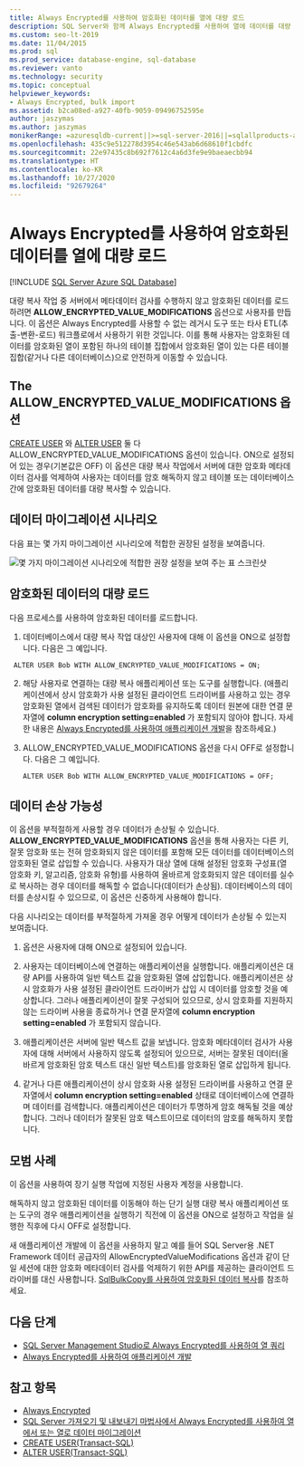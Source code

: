 ```yaml
---
title: Always Encrypted를 사용하여 암호화된 데이터를 열에 대량 로드
description: SQL Server와 함께 Always Encrypted를 사용하여 열에 데이터를 대량 로드하는 방법을 알아봅니다.
ms.custom: seo-lt-2019
ms.date: 11/04/2015
ms.prod: sql
ms.prod_service: database-engine, sql-database
ms.reviewer: vanto
ms.technology: security
ms.topic: conceptual
helpviewer_keywords:
- Always Encrypted, bulk import
ms.assetid: b2ca08ed-a927-40fb-9059-09496752595e
author: jaszymas
ms.author: jaszymas
monikerRange: =azuresqldb-current||>=sql-server-2016||=sqlallproducts-allversions||>=sql-server-linux-2017||=azuresqldb-mi-current
ms.openlocfilehash: 435c9e512278d3954c46e543ab6d68610f1cbdfc
ms.sourcegitcommit: 22e97435c8b692f7612c4a6d3fe9e9baeaecbb94
ms.translationtype: HT
ms.contentlocale: ko-KR
ms.lasthandoff: 10/27/2020
ms.locfileid: "92679264"
---
```

# <a name="bulk-load-encrypted-data-to-columns-using-always-encrypted"></a>Always Encrypted를 사용하여 암호화된 데이터를 열에 대량 로드
[!INCLUDE [SQL Server Azure SQL Database](../../../includes/applies-to-version/sql-asdb.md)]

대량 복사 작업 중 서버에서 메타데이터 검사를 수행하지 않고 암호화된 데이터를 로드하려면 **ALLOW_ENCRYPTED_VALUE_MODIFICATIONS** 옵션으로 사용자를 만듭니다. 이 옵션은 Always Encrypted를 사용할 수 없는 레거시 도구 또는 타사 ETL(추출-변환-로드) 워크플로에서 사용하기 위한 것입니다. 이를 통해 사용자는 암호화된 데이터를 암호화된 열이 포함된 하나의 테이블 집합에서 암호화된 열이 있는 다른 테이블 집합(같거나 다른 데이터베이스)으로 안전하게 이동할 수 있습니다.  

 ## <a name="the-allow_encrypted_value_modifications-option"></a>The ALLOW_ENCRYPTED_VALUE_MODIFICATIONS 옵션  
 [CREATE USER](../../../t-sql/statements/create-user-transact-sql.md) 와 [ALTER USER](../../../t-sql/statements/alter-user-transact-sql.md) 둘 다 ALLOW_ENCRYPTED_VALUE_MODIFICATIONS 옵션이 있습니다. ON으로 설정되어 있는 경우(기본값은 OFF) 이 옵션은 대량 복사 작업에서 서버에 대한 암호화 메타데이터 검사를 억제하여 사용자는 데이터를 암호 해독하지 않고 테이블 또는 데이터베이스 간에 암호화된 데이터를 대량 복사할 수 있습니다.  
  
## <a name="data-migration-scenarios"></a>데이터 마이그레이션 시나리오  
다음 표는 몇 가지 마이그레이션 시나리오에 적합한 권장된 설정을 보여줍니다.  
 
![몇 가지 마이그레이션 시나리오에 적합한 권장 설정을 보여 주는 표 스크린샷](../../../relational-databases/security/encryption/media/always-encrypted-migration.PNG "always-encrypted-migration")  

## <a name="bulk-loading-of-encrypted-data"></a>암호화된 데이터의 대량 로드  
다음 프로세스를 사용하여 암호화된 데이터를 로드합니다.  

1.  데이터베이스에서 대량 복사 작업 대상인 사용자에 대해 이 옵션을 ON으로 설정합니다. 다음은 그 예입니다.  
 
   ```  
    ALTER USER Bob WITH ALLOW_ENCRYPTED_VALUE_MODIFICATIONS = ON;  
   ```  

2.  해당 사용자로 연결하는 대량 복사 애플리케이션 또는 도구를 실행합니다. (애플리케이션에서 상시 암호화가 사용 설정된 클라이언트 드라이버를 사용하고 있는 경우 암호화된 열에서 검색된 데이터가 암호화를 유지하도록 데이터 원본에 대한 연결 문자열에 **column encryption setting=enabled** 가 포함되지 않아야 합니다. 자세한 내용은 [Always Encrypted를 사용하여 애플리케이션 개발](always-encrypted-client-development.md)을 참조하세요.)  
  
3.  ALLOW_ENCRYPTED_VALUE_MODIFICATIONS 옵션을 다시 OFF로 설정합니다. 다음은 그 예입니다.  

    ```  
    ALTER USER Bob WITH ALLOW_ENCRYPTED_VALUE_MODIFICATIONS = OFF;  
    ```  

## <a name="potential-for-data-corruption"></a>데이터 손상 가능성  
이 옵션을 부적절하게 사용할 경우 데이터가 손상될 수 있습니다. **ALLOW_ENCRYPTED_VALUE_MODIFICATIONS** 옵션을 통해 사용자는 다른 키, 잘못 암호화 또는 전혀 암호화되지 않은 데이터를 포함해 모든 데이터를 데이터베이스의 암호화된 열로 삽입할 수 있습니다. 사용자가 대상 열에 대해 설정된 암호화 구성표(열 암호화 키, 알고리즘, 암호화 유형)를 사용하여 올바르게 암호화되지 않은 데이터를 실수로 복사하는 경우 데이터를 해독할 수 없습니다(데이터가 손상됨). 데이터베이스의 데이터를 손상시킬 수 있으므로, 이 옵션은 신중하게 사용해야 합니다.  

다음 시나리오는 데이터를 부적절하게 가져올 경우 어떻게 데이터가 손상될 수 있는지 보여줍니다.  

1.  옵션은 사용자에 대해 ON으로 설정되어 있습니다.  
 
2.  사용자는 데이터베이스에 연결하는 애플리케이션을 실행합니다. 애플리케이션은 대량 API를 사용하여 일반 텍스트 값을 암호화된 열에 삽입합니다. 애플리케이션은 상시 암호화가 사용 설정된 클라이언트 드라이버가 삽입 시 데이터를 암호할 것을 예상합니다. 그러나 애플리케이션이 잘못 구성되어 있으므로, 상시 암호화를 지원하지 않는 드라이버 사용을 종료하거나 연결 문자열에 **column encryption setting=enabled** 가 포함되지 않습니다.  

3.  애플리케이션은 서버에 일반 텍스트 값을 보냅니다. 암호화 메타데이터 검사가 사용자에 대해 서버에서 사용하지 않도록 설정되어 있으므로, 서버는 잘못된 데이터(올바르게 암호화된 암호 텍스트 대신 일반 텍스트)를 암호화된 열로 삽입하게 됩니다.  
 
4.  같거나 다른 애플리케이션이 상시 암호화 사용 설정된 드라이버를 사용하고 연결 문자열에서 **column encryption setting=enabled** 상태로 데이터베이스에 연결하며 데이터를 검색합니다. 애플리케이션은 데이터가 투명하게 암호 해독될 것을 예상합니다. 그러나 데이터가 잘못된 암호 텍스트이므로 데이터의 암호를 해독하지 못합니다.  

## <a name="best-practice"></a>모범 사례  
 
이 옵션을 사용하여 장기 실행 작업에 지정된 사용자 계정을 사용합니다.  
 
해독하지 않고 암호화된 데이터를 이동해야 하는 단기 실행 대량 복사 애플리케이션 또는 도구의 경우 애플리케이션을 실행하기 직전에 이 옵션을 ON으로 설정하고 작업을 실행한 직후에 다시 OFF로 설정합니다.  
 
새 애플리케이션 개발에 이 옵션을 사용하지 말고 예를 들어 SQL Server용 .NET Framework 데이터 공급자의 AllowEncryptedValueModifications 옵션과 같이 단일 세션에 대한 암호화 메타데이터 검사를 억제하기 위한 API를 제공하는 클라이언트 드라이버를 대신 사용합니다. [SqlBulkCopy를 사용하여 암호화된 데이터 복사](develop-using-always-encrypted-with-net-framework-data-provider.md#copying-encrypted-data-using-sqlbulkcopy)를 참조하세요. 

## <a name="next-steps"></a>다음 단계
- [SQL Server Management Studio로 Always Encrypted를 사용하여 열 쿼리](always-encrypted-query-columns-ssms.md)
- [Always Encrypted를 사용하여 애플리케이션 개발](always-encrypted-client-development.md)

## <a name="see-also"></a>참고 항목  
- [Always Encrypted](../../../relational-databases/security/encryption/always-encrypted-database-engine.md)
- [SQL Server 가져오기 및 내보내기 마법사에서 Always Encrypted를 사용하여 열에서 또는 열로 데이터 마이그레이션](always-encrypted-migrate-using-import-export-wizard.md)
- [CREATE USER&#40;Transact-SQL&#41;](../../../t-sql/statements/create-user-transact-sql.md)   
- [ALTER USER&#40;Transact-SQL&#41;](../../../t-sql/statements/alter-user-transact-sql.md)   

